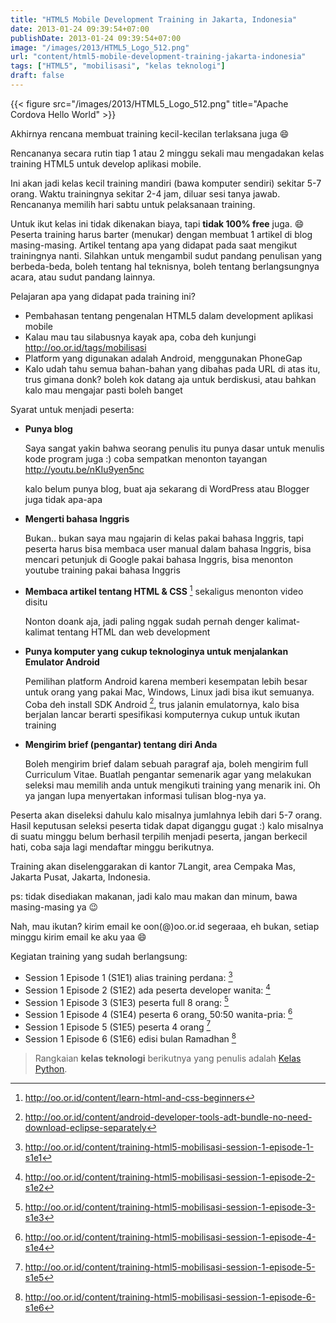 ```yaml
---
title: "HTML5 Mobile Development Training in Jakarta, Indonesia"
date: 2013-01-24 09:39:54+07:00
publishDate: 2013-01-24 09:39:54+07:00
image: "/images/2013/HTML5_Logo_512.png"
url: "content/html5-mobile-development-training-jakarta-indonesia"
tags: ["HTML5", "mobilisasi", "kelas teknologi"]
draft: false
---
```


{{< figure src="/images/2013/HTML5_Logo_512.png" title="Apache Cordova Hello World" >}}

Akhirnya rencana membuat training kecil-kecilan terlaksana juga :smile:

Rencananya secara rutin tiap 1 atau 2 minggu sekali mau mengadakan kelas training HTML5 untuk develop aplikasi mobile.

Ini akan jadi kelas kecil training mandiri (bawa komputer sendiri) sekitar 5-7 orang. Waktu trainingnya sekitar 2-4 jam, diluar sesi tanya jawab. Rencananya memilih hari sabtu untuk pelaksanaan training.

Untuk ikut kelas ini tidak dikenakan biaya, tapi **tidak 100% free** juga. :smile: Peserta training harus barter (menukar) dengan membuat 1 artikel di blog masing-masing. Artikel tentang apa yang didapat pada saat mengikut trainingnya nanti. Silahkan untuk mengambil sudut pandang penulisan yang berbeda-beda, boleh tentang hal teknisnya, boleh tentang berlangsungnya acara, atau sudut pandang lainnya.

Pelajaran apa yang didapat pada training ini?

* Pembahasan tentang pengenalan HTML5 dalam development aplikasi mobile
* Kalau mau tau silabusnya kayak apa, coba deh kunjungi http://oo.or.id/tags/mobilisasi
* Platform yang digunakan adalah Android, menggunakan PhoneGap
* Kalo udah tahu semua bahan-bahan yang dibahas pada URL di atas itu, trus gimana donk? boleh kok datang aja untuk berdiskusi, atau bahkan kalo mau mengajar pasti boleh banget

Syarat untuk menjadi peserta:

* **Punya blog**
  
   Saya sangat yakin bahwa seorang penulis itu punya dasar untuk menulis kode program juga :) coba sempatkan menonton tayangan http://youtu.be/nKIu9yen5nc
  
   kalo belum punya blog, buat aja sekarang di WordPress atau Blogger juga tidak apa-apa

* **Mengerti bahasa Inggris**
  
   Bukan.. bukan saya mau ngajarin di kelas pakai bahasa Inggris, tapi peserta harus bisa membaca user manual dalam bahasa Inggris, bisa mencari petunjuk&nbsp;di Google pakai bahasa Inggris, bisa menonton youtube training pakai bahasa Inggris

* **Membaca artikel tentang HTML &amp; CSS** [^1] sekaligus menonton video disitu
  
   Nonton doank aja, jadi paling nggak sudah pernah denger kalimat-kalimat tentang HTML dan web development

* **Punya komputer yang cukup teknologinya untuk menjalankan Emulator Android**
  
   Pemilihan platform Android karena memberi kesempatan lebih besar untuk orang yang pakai Mac, Windows, Linux jadi bisa ikut semuanya. Coba deh install SDK Android [^2], trus jalanin emulatornya, kalo bisa berjalan lancar berarti spesifikasi komputernya cukup untuk ikutan training

* **Mengirim brief (pengantar) tentang diri Anda**
  
   Boleh mengirim brief dalam sebuah paragraf aja, boleh mengirim full Curriculum Vitae. Buatlah pengantar semenarik agar yang melakukan seleksi mau memilih anda untuk mengikuti training yang menarik ini.&nbsp;Oh ya jangan lupa menyertakan informasi tulisan blog-nya ya.

Peserta akan diseleksi dahulu kalo misalnya jumlahnya lebih dari 5-7 orang. Hasil keputusan seleksi peserta tidak dapat diganggu gugat :) kalo misalnya di suatu minggu belum berhasil terpilih menjadi peserta, jangan berkecil hati, coba saja lagi mendaftar minggu berikutnya.

Training akan diselenggarakan di kantor 7Langit, area Cempaka Mas, Jakarta Pusat, Jakarta, Indonesia.

ps: tidak disediakan makanan, jadi kalo mau makan dan minum, bawa masing-masing ya :wink:

Nah, mau ikutan? kirim email ke oon(@)oo.or.id segeraaa, eh bukan, setiap minggu kirim email ke aku yaa :smile:

Kegiatan training yang sudah berlangsung:

* Session 1 Episode 1 (S1E1) alias training perdana: [^3]
* Session 1 Episode 2 (S1E2) ada peserta developer wanita: [^4]
* Session 1 Episode 3 (S1E3) peserta full 8 orang: [^5]
* Session 1 Episode 4 (S1E4) peserta 6 orang, 50:50 wanita-pria: [^6]
* Session 1 Episode 5 (S1E5) peserta 4 orang [^7]
* Session 1 Episode 6 (S1E6) edisi bulan Ramadhan [^8]

> Rangkaian **kelas teknologi** berikutnya yang penulis adalah [Kelas Python](https://oo.or.id/py).

[^1]: http://oo.or.id/content/learn-html-and-css-beginners
[^2]: http://oo.or.id/content/android-developer-tools-adt-bundle-no-need-download-eclipse-separately
[^3]: http://oo.or.id/content/training-html5-mobilisasi-session-1-episode-1-s1e1
[^4]: http://oo.or.id/content/training-html5-mobilisasi-session-1-episode-2-s1e2
[^5]: http://oo.or.id/content/training-html5-mobilisasi-session-1-episode-3-s1e3
[^6]: http://oo.or.id/content/training-html5-mobilisasi-session-1-episode-4-s1e4
[^7]: http://oo.or.id/content/training-html5-mobilisasi-session-1-episode-5-s1e5
[^8]: http://oo.or.id/content/training-html5-mobilisasi-session-1-episode-6-s1e6
